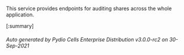 






This service provides endpoints for auditing shares across the whole application.

[:summary]

###### Auto generated by Pydio Cells Enterprise Distribution v3.0.0-rc2 on 30-Sep-2021
